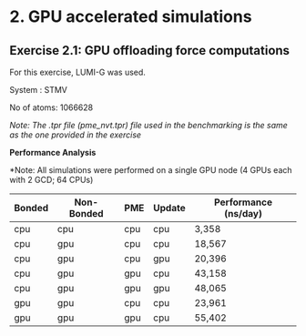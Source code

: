 # 2. GPU accelerated simulations

## Exercise 2.1: GPU offloading force computations

For this exercise, LUMI-G was used.

System : STMV

No of atoms: 1066628

*Note: The .tpr file (pme_nvt.tpr) file used in the benchmarking is the same as the one provided in the exercise*

**Performance Analysis**

*Note: All simulations were performed on a single GPU node (4 GPUs each with 2 GCD; 64 CPUs) 

| Bonded | Non-Bonded |   PME   |   Update  |  Performance (ns/day) |
| -------|------------|---------|-----------|-----------------------|
|  cpu   |    cpu     |   cpu   |    cpu    |     3,358             |
|  cpu   |    gpu     |   cpu   |    cpu    |    18,567             |
|  cpu   |    gpu     |   cpu   |    gpu    |    20,396             |
|  cpu   |    gpu     |   gpu   |    cpu    |    43,158             |
|  cpu   |    gpu     |   gpu   |    gpu    |    48,065             |
|  gpu   |    gpu     |   cpu   |    cpu    |    23,961             |
|  gpu   |    gpu     |   gpu   |    cpu    |    55,402             |

